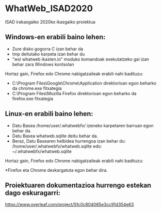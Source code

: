# WhatWeb_ISAD2020
ISAD irakasgaiko 2020ko ikasgaiko proiektua

## Windows-en erabili baino lehen:

* Zure disko gogorra C izan behar da
* tmp deitutako karpeta izan behar du
* "wsl whatweb ikasten.io" moduko komandoak exekutatzeko gai izan behar zara Windows kontsolan

Hortaz gain, Firefox edo Chrome nabigatzaileak erabili nahi badituzu:

* C:\Program Files\Google\Chrome\Application direktorioan egon beharko da chrome.exe fitxategia
* C:\Program Files\Mozilla Firefox direktorioan egon beharko da firefox.exe fitxategia

## Linux-en erabili baino lehen:
* Datu Basea /home/user/.whatwebfx/ izeneko karpetaren barruan egon behar da.
* Datu Basea whatweb.sqlite deitu behar da.
* Beraz, Datu Basearen helbidea hurrengoa izan behar du: /home/user/.whatwebfx/whatweb.sqlite
                                                    edo: ~/.whatwebfx/whatweb.sqlite

Hortaz gain, Firefox edo Chrome nabigatzaileak erabili nahi badituzu:

*Firefox eta Chrome deskargatuta egon behar dira.

## Proiektuaren dokumentazioa hurrengo estekan dago eskuragarri:
https://www.overleaf.com/project/5fc0c804065e3cc91d354e63
